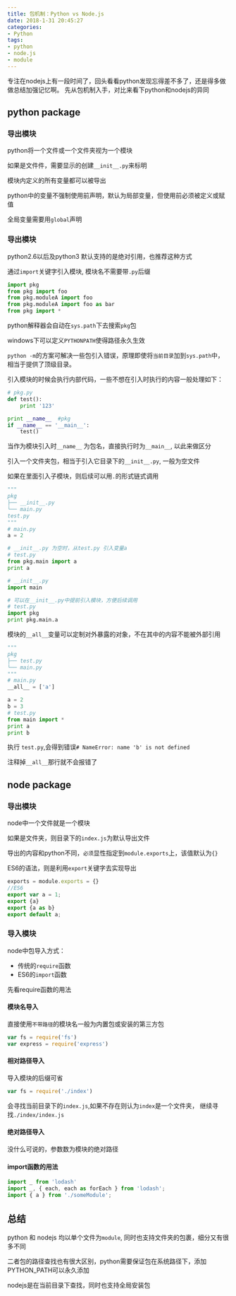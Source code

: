 ```yaml
---
title: 包机制：Python vs Node.js
date: 2018-1-31 20:45:27
categories:
- Python
tags: 
- python
- node.js
- module
---
```

专注在nodejs上有一段时间了，回头看看python发现忘得差不多了，还是得多做做总结加强记忆啊。
先从包机制入手，对比来看下python和nodejs的异同
<!--more-->

## python package
### 导出模块
python将一个文件或一个文件夹视为一个模块

如果是文件件，需要显示的创建`__init__.py`来标明

模块内定义的所有变量都可以被导出

python中的变量不强制使用前声明，默认为局部变量，但使用前必须被定义或赋值

全局变量需要用`global`声明

### 导出模块
python2.6以后及python3 默认支持的是绝对引用，也推荐这种方式

通过`import`关键字引入模块, 模块名不需要带`.py`后缀
```python
import pkg
from pkg import foo
from pkg.moduleA import foo
from pkg.moduleA import foo as bar
from pkg import *
```

python解释器会自动在`sys.path`下去搜索`pkg`包

windows下可以定义`PYTHONPATH`使得路径永久生效

`python -m`的方案可解决一些包引入错误，原理即使将`当前目录`加到`sys.path`中，
相当于提供了顶级目录。

引入模块的时候会执行内部代码，一些不想在引入时执行的内容一般处理如下：
```python
# pkg.py
def test():
    print '123'

print __name__  #pkg
if __name__ == '__main__':
    test()
```
当作为模块引入时`__name__` 为包名，直接执行时为`__main__`, 以此来做区分

引入一个文件夹包，相当于引入它目录下的`__init__.py`, 一般为空文件

如果在里面引入子模块，则后续可以用`.`的形式链式调用
```python
"""
pkg
├── __init__.py
└── main.py
test.py
"""
# main.py
a = 2

# __init__.py 为空时，从test.py 引入变量a
# test.py
from pkg.main import a
print a

# __init__.py
import main

# 可以在__init__.py中提前引入模块，方便后续调用
# test.py
import pkg
print pkg.main.a

```

模块的`__all__`变量可以定制对外暴露的对象，不在其中的内容不能被外部引用
```python
"""
pkg
├── test.py
└── main.py
"""
# main.py
__all__ = ['a']

a = 2
b = 3
# test.py
from main import *
print a
print b  
```
执行 `test.py`,会得到错误`# NameError: name 'b' is not defined`

注释掉`__all__`那行就不会报错了

## node package
### 导出模块
node中一个文件就是一个模块

如果是文件夹，则目录下的`index.js`为默认导出文件

导出的内容和python不同，`必须`显性指定到`module.exports`上，该值默认为`{}`

ES6的语法，则是利用`export`关键字去实现导出
```js
exports = module.exports = {}
//ES6 
export var a = 1;
export {a}
export {a as b}
export default a;
```

### 导入模块
node中包导入方式：
- 传统的`require`函数
- ES6的`import`函数

先看require函数的用法
#### 模块名导入
直接使用`不带路径`的模块名一般为内置包或安装的第三方包
```js
var fs = require('fs')
var express = require('express')
```
#### 相对路径导入
导入模块的后缀可省
```js
var fs = require('./index')
```
会寻找当前目录下的`index.js`,如果不存在则认为`index`是一个文件夹，
继续寻找`./index/index.js`

#### 绝对路径导入
没什么可说的，参数数为模块的绝对路径

#### import函数的用法
```js
import _ from 'lodash'
import _, { each, each as forEach } from 'lodash';
import { a } from './someModule';
```

## 总结
python 和 nodejs 均以单个文件为`module`, 同时也支持文件夹的包裹，细分又有很多不同

二者包的路径查找也有很大区别，python需要保证包在系统路径下，添加PYTHON_PATH可以永久添加

nodejs是在当前目录下查找，同时也支持全局安装包
